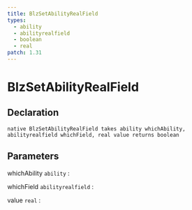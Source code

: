 ```yaml
---
title: BlzSetAbilityRealField
types:
  - ability
  - abilityrealfield
  - boolean
  - real
patch: 1.31
---
```


# BlzSetAbilityRealField

## Declaration

```jass
native BlzSetAbilityRealField takes ability whichAbility, abilityrealfield whichField, real value returns boolean
```

## Parameters
whichAbility `ability`
: 

whichField `abilityrealfield`
: 

value `real`
: 
